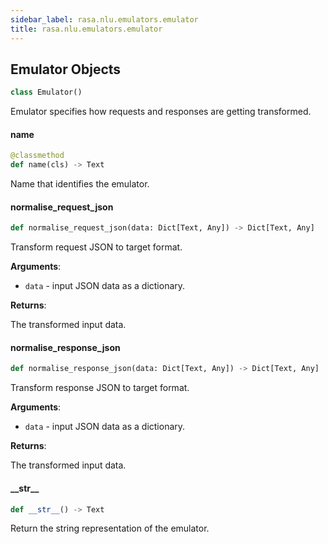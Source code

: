 ```yaml
---
sidebar_label: rasa.nlu.emulators.emulator
title: rasa.nlu.emulators.emulator
---
```

## Emulator Objects

```python
class Emulator()
```

Emulator specifies how requests and responses are getting transformed.

#### name

```python
@classmethod
def name(cls) -> Text
```

Name that identifies the emulator.

#### normalise\_request\_json

```python
def normalise_request_json(data: Dict[Text, Any]) -> Dict[Text, Any]
```

Transform request JSON to target format.

**Arguments**:

- `data` - input JSON data as a dictionary.
  

**Returns**:

  The transformed input data.

#### normalise\_response\_json

```python
def normalise_response_json(data: Dict[Text, Any]) -> Dict[Text, Any]
```

Transform response JSON to target format.

**Arguments**:

- `data` - input JSON data as a dictionary.
  

**Returns**:

  The transformed input data.

#### \_\_str\_\_

```python
def __str__() -> Text
```

Return the string representation of the emulator.

